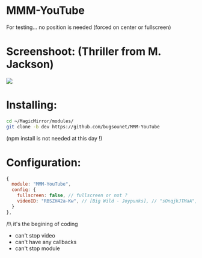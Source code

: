 # MMM-YouTube

For testing... no position is needed (forced on center or fullscreen)

# Screenshoot: (Thriller from M. Jackson)
![](https://raw.githubusercontent.com/bugsounet/MMM-YouTube/dev/MMM-Youtube.png)

# Installing:

```sh
cd ~/MagicMirror/modules/
git clone -b dev https://github.com/bugsounet/MMM-YouTube
```
(npm install is not needed at this day !)


# Configuration:
```js
{
  module: "MMM-YouTube",
  config: {
    fullscreen: false, // fullscreen or not ?
    videoID: "RBSZH42a-Kw", // [Big Wild - Joypunks], // "sOnqjkJTMaA", [thriller ... for testing] or your own youtube VideoID
  }
},
```

/!\ it's the begining of coding
  * can't stop video
  * can't have any callbacks
  * can't stop module
